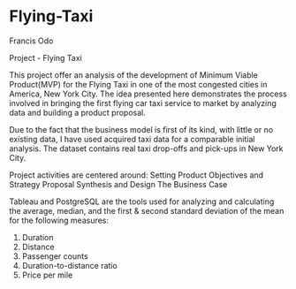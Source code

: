 # Flying-Taxi

Francis Odo

Project - Flying Taxi

This project offer an analysis of the development of Minimum Viable Product(MVP) for the Flying Taxi in one of the most congested cities in America, New York City. The idea presented here demonstrates the process involved in bringing the first flying car taxi service to market by analyzing data and building a product proposal.

Due to the fact that the business model is first of its kind, with little or no existing data, I have used acquired taxi data for a comparable initial analysis. The dataset contains real taxi drop-offs and pick-ups in New York City.

Project activities are centered around:
  Setting Product Objectives and Strategy
  Proposal Synthesis and Design
  The Business Case

Tableau and PostgreSQL are the tools used for analyzing and calculating the average, median, and the first & second standard deviation of the mean for the following measures:
1. Duration
2. Distance
3. Passenger counts
4. Duration-to-distance ratio
5. Price per mile
